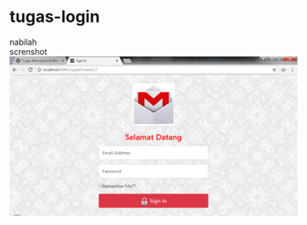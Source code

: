 # tugas-login
nabilah <br>
screnshot<br>
![ss](https://github.com/NabilahTm/tugas-login/blob/master/3.png)





